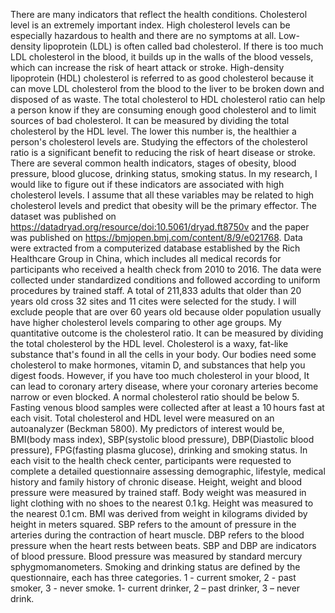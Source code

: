There are many indicators that reflect the health conditions. Cholesterol level is an extremely important index. High cholesterol levels can be especially hazardous to health and there are no symptoms at all. Low-density lipoprotein (LDL) is often called bad cholesterol. If there is too much LDL cholesterol in the blood, it builds up in the walls of the blood vessels, which can increase the risk of heart attack or stroke.  High-density lipoprotein (HDL) cholesterol is referred to as good cholesterol because it can move LDL cholesterol from the blood to the liver to be broken down and disposed of as waste. The total cholesterol to HDL cholesterol ratio can help a person know if they are consuming enough good cholesterol and to limit sources of bad cholesterol. It can be measured by dividing the total cholesterol by the HDL level. The lower this number is, the healthier a person's cholesterol levels are. Studying the effectors of the cholesterol ratio is a significant benefit to reducing the risk of heart disease or stroke. There are several common health indicators, stages of obesity, blood pressure, blood glucose, drinking status, smoking status. In my research, I would like to figure out if these indicators are associated with high cholesterol levels. I assume that all these variables may be related to high cholesterol levels and predict that obesity will be the primary effector.
The dataset was published on https://datadryad.org/resource/doi:10.5061/dryad.ft8750v and the paper was published on https://bmjopen.bmj.com/content/8/9/e021768. Data were extracted from a computerized database established by the Rich Healthcare Group in China, which includes all medical records for participants who received a health check from 2010 to 2016. The data were collected under standardized conditions and followed according to uniform procedures by trained staff. A total of 211,833 adults that older than 20 years old cross 32 sites and 11 cites were selected for the study. I will exclude people that are over 60 years old because older population usually have higher cholesterol levels comparing to other age groups.
My quantitative outcome is the cholesterol ratio. It can be measured by dividing the total cholesterol by the HDL level. Cholesterol is a waxy, fat-like substance that's found in all the cells in your body. Our bodies need some cholesterol to make hormones, vitamin D, and substances that help you digest foods. However, if you have too much cholesterol in your blood, It can lead to coronary artery disease, where your coronary arteries become narrow or even blocked. A normal cholesterol ratio should be below 5. Fasting venous blood samples were collected after at least a 10 hours fast at each visit. Total cholesterol and HDL level were measured on an autoanalyzer (Beckman 5800). My predictors of interest would be, BMI(body mass index), SBP(systolic blood pressure), DBP(Diastolic blood pressure), FPG(fasting plasma glucose), drinking and smoking status. In each visit to the health check center, participants were requested to complete a detailed questionnaire assessing demographic, lifestyle, medical history and family history of chronic disease. Height, weight and blood pressure were measured by trained staff. Body weight was measured in light clothing with no shoes to the nearest 0.1 kg. Height was measured to the nearest 0.1 cm. BMI was derived from weight in kilograms divided by height in meters squared.  SBP refers to the amount of pressure in the arteries during the contraction of heart muscle. DBP refers to the blood pressure when the heart rests between beats. SBP and DBP are indicators of blood pressure. Blood pressure was measured by standard mercury sphygmomanometers. Smoking and drinking status are defined by the questionnaire, each has three categories. 1 - current smoker, 2 - past smoker, 3 - never smoke. 1- current drinker, 2 – past drinker, 3 – never drink. 
